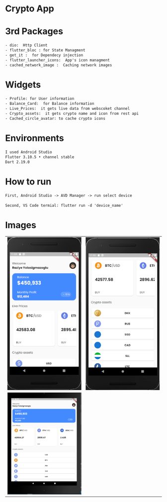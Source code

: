 # Crypto App


# 3rd Packages
    - dio:  Http Client
    - flutter_bloc : for State Managment 
    - get_it :  for Dependecy injection
    - flutter_launcher_icons:  App's icon managment
    - cached_network_image :  Caching network images

# Widgets
    - Profile: for User information
    - Balance_Card:  for Balance information
    - Live_Prices:  it gets live data from webscoket channel
    - Crypto_assets:  it gets crypto name and icon from rest api
    - Cached_circle_avatar: to cache crypto icons

# Environments
    I used Android Studio
    Flutter 3.10.5 • channel stable 
    Dart 2.19.0

# How to run

    First, Android Studio -> AVD Manager -> run select device

    Second, VS Code termial: flutter run -d 'device_name'
   
# Images

<div style="text-align: center">
    <table>
        <tr>
            <td style="text-align: center">
                    <img src="assets/mobile_1.png" width="300"/>
            </td>            
            <td style="text-align: center">
                    <img src="assets/mobile_2.png" width="300"/>
            </td>                     
        </tr>
        <tr>
            <td style="text-align: center">
                    <img src="assets/tablet_.png" width="300"/>
            </td>                                
        </tr>
    </table>
</div>


